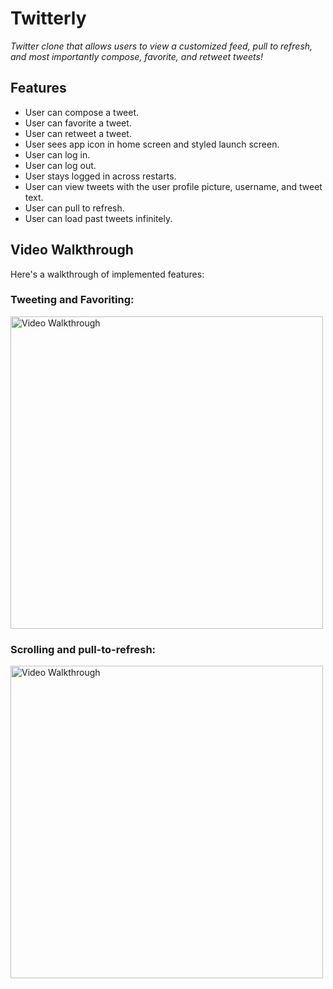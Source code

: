 # Twitterly

*Twitter clone that allows users to view a customized feed, pull to refresh, and most importantly compose, favorite, and retweet tweets!*

## Features
- User can compose a tweet. 
- User can favorite a tweet. 
- User can retweet a tweet. 
- User sees app icon in home screen and styled launch screen.
- User can log in. 
- User can log out.
- User stays logged in across restarts. 
- User can view tweets with the user profile picture, username, and tweet text. 
- User can pull to refresh. 
- User can load past tweets infinitely. 

## Video Walkthrough

Here's a walkthrough of implemented features:

### Tweeting and Favoriting: 
<img src='http://g.recordit.co/LMN41U9ZRT.gif' title='Video Walkthrough' width='' alt='Video Walkthrough' height="500"/>

### Scrolling and pull-to-refresh:
<img src='http://g.recordit.co/5R3AB6KomY.gif' width='' alt='Video Walkthrough' height="500"/>

